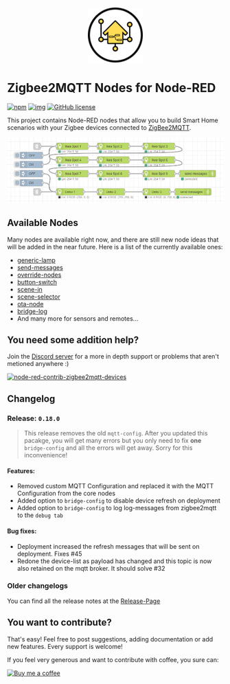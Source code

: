 <p align="center">
  <img width="128" height="128" src="resources/logo.svg">
</p>

# Zigbee2MQTT Nodes for Node-RED

[![npm](https://img.shields.io/npm/v/node-red-contrib-zigbee2mqtt-devices?style=for-the-badge)](https://www.npmjs.com/package/node-red-contrib-zigbee2mqtt-devices)
[![img](https://img.shields.io/badge/Node--RED-node--red--contrib--zigbee2mqtt--devices-%23aa4444?style=for-the-badge)](https://flows.nodered.org/node/node-red-contrib-zigbee2mqtt-devices)
[![GitHub license](https://img.shields.io/github/license/Dirnei/node-red-contrib-zigbee2mqtt-devices?style=for-the-badge)](https://github.com/Dirnei/node-red-contrib-zigbee2mqtt-devices/blob/master/LICENSE)

This project contains Node-RED nodes that allow you to build Smart Home scenarios with your Zigbee devices connected to [ZigBee2MQTT](https://www.zigbee2mqtt.io/).

![img](docs/img/overview.png)


## Available Nodes

Many nodes are available right now, and there are still new node ideas that will be added in the near future. Here is a list of the currently available ones:

- [generic-lamp](docs/nodes/generic-lamp.md)
- [send-messages](docs/nodes/send-messages.md)
- [override-nodes](docs/nodes/override-nodes.md)
- [button-switch](docs/nodes/button-switch.md)
- [scene-in](docs/nodes/scene-in.md)
- [scene-selector](docs/nodes/scene-selector.md)
- [ota-node](docs/nodes/ota-node.md)
- [bridge-log](docs/nodes/bridge-log.md)
- And many more for sensors and remotes...

## You need some addition help?

Join the [Discord server](https://discord.gg/4qCMEhJ) for a more in depth support or problems that aren't metioned anywhere :)

[![node-red-contrib-zigbee2mqtt-devices](https://discordapp.com/api/guilds/760063909465686067/widget.png?style=banner2)](https://discord.gg/4qCMEhJ)

## Changelog 

### Release: `0.18.0`

> This release removes the old `mqtt-config`. After you updated this pacakge, you will get many errors but you only need to fix **one** `bridge-config` and all the errors will get away. Sorry for this inconvenience!

#### Features:

- Removed custom MQTT Configuration and replaced it with the MQTT Configuration from the core nodes
- Added option to `bridge-config` to disable device refresh on deployment
- Added option to `bridge-config` to log log-messages from zigbee2mqtt to the `debug tab`

#### Bug fixes:

- Deployment increased the refresh messages that will be sent on deployment. Fixes #45
- Redone the device-list as payload has changed and this topic is now also retained on the mqtt broker. It should solve #32

### Older changelogs

You can find all the release notes at the [Release-Page](https://github.com/Dirnei/node-red-contrib-zigbee2mqtt-devices/releases)


## You want to contribute?

That's easy! Feel free to post suggestions, adding documentation or add new features. Every support is welcome!

If you feel very generous and want to contribute with coffee, you sure can:

[![Buy me a coffee][buymeacoffee-shield]][buymeacoffee]

[buymeacoffee]: https://www.buymeacoffee.com/dirnei
[buymeacoffee-shield]: https://www.buymeacoffee.com/assets/img/custom_images/orange_img.png
